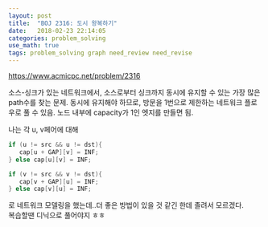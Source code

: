 ```yaml
---
layout: post
title:  "BOJ 2316: 도시 왕복하기"
date:   2018-02-23 22:14:05 
categories: problem_solving
use_math: true
tags: problem_solving graph need_review need_revise
---
```


<a target="_blank" href="https://www.acmicpc.net/problem/2316">https://www.acmicpc.net/problem/2316</a><br/>
  
소스-싱크가 있는 네트워크에서, 소스로부터 싱크까지 동시에 유지할 수 있는 가장 많은 path수를 찾는 문제. 
동시에 유지해야 하므로, 방문을 1번으로 제한하는 네트워크 플로우로 풀 수 있음. 노드 내부에 capacity가 1인 엣지를 만들면 됨.  
  
나는 각 u, v페어에 대해  
```c
if (u != src && u != dst){
   cap[u + GAP][v] = INF;
} else cap[u][v] = INF;

if (v != src && v != dst){
   cap[v + GAP][u] = INF;
} else cap[v][u] = INF;
```
로 네트워크 모델링을 했는데..더 좋은 방법이 있을 것 같긴 한데 졸려서 모르겠다.   
복습할땐 디닉으로 풀어야지 ㅎㅎ  